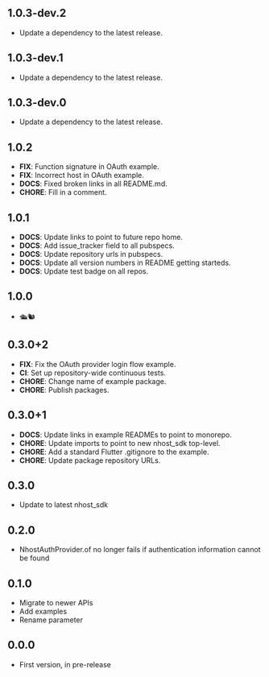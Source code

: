 ## 1.0.3-dev.2

 - Update a dependency to the latest release.

## 1.0.3-dev.1

 - Update a dependency to the latest release.

## 1.0.3-dev.0

 - Update a dependency to the latest release.

## 1.0.2

 - **FIX**: Function signature in OAuth example.
 - **FIX**: Incorrect host in OAuth example.
 - **DOCS**: Fixed broken links in all README.md.
 - **CHORE**: Fill in a comment.

## 1.0.1

 - **DOCS**: Update links to point to future repo home.
 - **DOCS**: Add issue_tracker field to all pubspecs.
 - **DOCS**: Update repository urls in pubspecs.
 - **DOCS**: Update all version numbers in README getting starteds.
 - **DOCS**: Update test badge on all repos.

## 1.0.0

 - 🛳🐿

## 0.3.0+2

 - **FIX**: Fix the OAuth provider login flow example.
 - **CI**: Set up repository-wide continuous tests.
 - **CHORE**: Change name of example package.
 - **CHORE**: Publish packages.

## 0.3.0+1

 - **DOCS**: Update links in example READMEs to point to monorepo.
 - **CHORE**: Update imports to point to new nhost_sdk top-level.
 - **CHORE**: Add a standard Flutter .gitignore to the example.
 - **CHORE**: Update package repository URLs.

## 0.3.0

- Update to latest nhost_sdk

## 0.2.0

- NhostAuthProvider.of no longer fails if authentication information cannot be
  found

## 0.1.0

- Migrate to newer APIs
- Add examples
- Rename parameter

## 0.0.0

- First version, in pre-release
